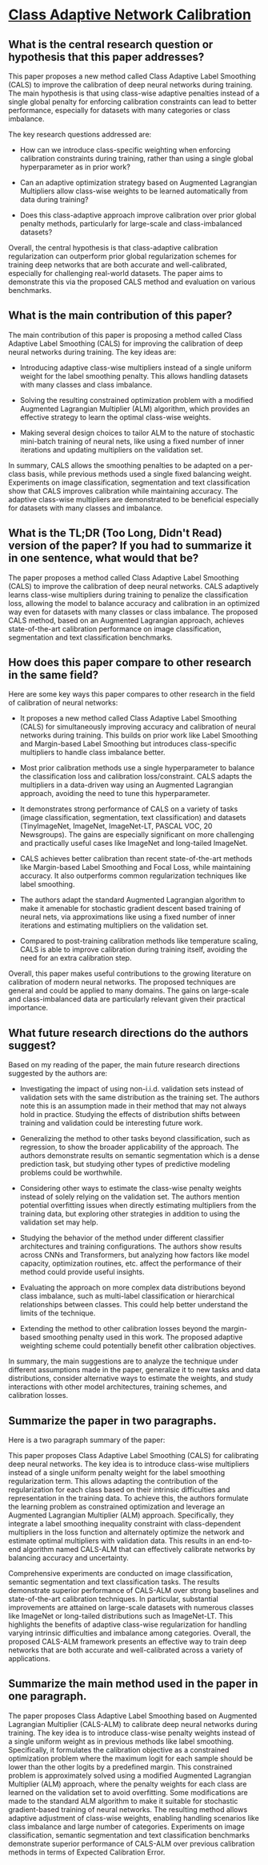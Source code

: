 # [Class Adaptive Network Calibration](https://arxiv.org/abs/2211.15088)

## What is the central research question or hypothesis that this paper addresses?

 This paper proposes a new method called Class Adaptive Label Smoothing (CALS) to improve the calibration of deep neural networks during training. The main hypothesis is that using class-wise adaptive penalties instead of a single global penalty for enforcing calibration constraints can lead to better performance, especially for datasets with many categories or class imbalance. 

The key research questions addressed are:

- How can we introduce class-specific weighting when enforcing calibration constraints during training, rather than using a single global hyperparameter as in prior work?

- Can an adaptive optimization strategy based on Augmented Lagrangian Multipliers allow class-wise weights to be learned automatically from data during training? 

- Does this class-adaptive approach improve calibration over prior global penalty methods, particularly for large-scale and class-imbalanced datasets?

Overall, the central hypothesis is that class-adaptive calibration regularization can outperform prior global regularization schemes for training deep networks that are both accurate and well-calibrated, especially for challenging real-world datasets. The paper aims to demonstrate this via the proposed CALS method and evaluation on various benchmarks.


## What is the main contribution of this paper?

 The main contribution of this paper is proposing a method called Class Adaptive Label Smoothing (CALS) for improving the calibration of deep neural networks during training. The key ideas are:

- Introducing adaptive class-wise multipliers instead of a single uniform weight for the label smoothing penalty. This allows handling datasets with many classes and class imbalance.

- Solving the resulting constrained optimization problem with a modified Augmented Lagrangian Multiplier (ALM) algorithm, which provides an effective strategy to learn the optimal class-wise weights.

- Making several design choices to tailor ALM to the nature of stochastic mini-batch training of neural nets, like using a fixed number of inner iterations and updating multipliers on the validation set.

In summary, CALS allows the smoothing penalties to be adapted on a per-class basis, while previous methods used a single fixed balancing weight. Experiments on image classification, segmentation and text classification show that CALS improves calibration while maintaining accuracy. The adaptive class-wise multipliers are demonstrated to be beneficial especially for datasets with many classes and imbalance.


## What is the TL;DR (Too Long, Didn't Read) version of the paper? If you had to summarize it in one sentence, what would that be?

 The paper proposes a method called Class Adaptive Label Smoothing (CALS) to improve the calibration of deep neural networks. CALS adaptively learns class-wise multipliers during training to penalize the classification loss, allowing the model to balance accuracy and calibration in an optimized way even for datasets with many classes or class imbalance. The proposed CALS method, based on an Augmented Lagrangian approach, achieves state-of-the-art calibration performance on image classification, segmentation and text classification benchmarks.


## How does this paper compare to other research in the same field?

 Here are some key ways this paper compares to other research in the field of calibration of neural networks:

- It proposes a new method called Class Adaptive Label Smoothing (CALS) for simultaneously improving accuracy and calibration of neural networks during training. This builds on prior work like Label Smoothing and Margin-based Label Smoothing but introduces class-specific multipliers to handle class imbalance better.

- Most prior calibration methods use a single hyperparameter to balance the classification loss and calibration loss/constraint. CALS adapts the multipliers in a data-driven way using an Augmented Lagrangian approach, avoiding the need to tune this hyperparameter.

- It demonstrates strong performance of CALS on a variety of tasks (image classification, segmentation, text classification) and datasets (TinyImageNet, ImageNet, ImageNet-LT, PASCAL VOC, 20 Newsgroups). The gains are especially significant on more challenging and practically useful cases like ImageNet and long-tailed ImageNet.

- CALS achieves better calibration than recent state-of-the-art methods like Margin-based Label Smoothing and Focal Loss, while maintaining accuracy. It also outperforms common regularization techniques like label smoothing.

- The authors adapt the standard Augmented Lagrangian algorithm to make it amenable for stochastic gradient descent based training of neural nets, via approximations like using a fixed number of inner iterations and estimating multipliers on the validation set.

- Compared to post-training calibration methods like temperature scaling, CALS is able to improve calibration during training itself, avoiding the need for an extra calibration step.

Overall, this paper makes useful contributions to the growing literature on calibration of modern neural networks. The proposed techniques are general and could be applied to many domains. The gains on large-scale and class-imbalanced data are particularly relevant given their practical importance.


## What future research directions do the authors suggest?

 Based on my reading of the paper, the main future research directions suggested by the authors are:

- Investigating the impact of using non-i.i.d. validation sets instead of validation sets with the same distribution as the training set. The authors note this is an assumption made in their method that may not always hold in practice. Studying the effects of distribution shifts between training and validation could be interesting future work.

- Generalizing the method to other tasks beyond classification, such as regression, to show the broader applicability of the approach. The authors demonstrate results on semantic segmentation which is a dense prediction task, but studying other types of predictive modeling problems could be worthwhile.

- Considering other ways to estimate the class-wise penalty weights instead of solely relying on the validation set. The authors mention potential overfitting issues when directly estimating multipliers from the training data, but exploring other strategies in addition to using the validation set may help.

- Studying the behavior of the method under different classifier architectures and training configurations. The authors show results across CNNs and Transformers, but analyzing how factors like model capacity, optimization routines, etc. affect the performance of their method could provide useful insights.

- Evaluating the approach on more complex data distributions beyond class imbalance, such as multi-label classification or hierarchical relationships between classes. This could help better understand the limits of the technique.

- Extending the method to other calibration losses beyond the margin-based smoothing penalty used in this work. The proposed adaptive weighting scheme could potentially benefit other calibration objectives.

In summary, the main suggestions are to analyze the technique under different assumptions made in the paper, generalize it to new tasks and data distributions, consider alternative ways to estimate the weights, and study interactions with other model architectures, training schemes, and calibration losses.


## Summarize the paper in two paragraphs.

 Here is a two paragraph summary of the paper:

This paper proposes Class Adaptive Label Smoothing (CALS) for calibrating deep neural networks. The key idea is to introduce class-wise multipliers instead of a single uniform penalty weight for the label smoothing regularization term. This allows adapting the contribution of the regularization for each class based on their intrinsic difficulties and representation in the training data. To achieve this, the authors formulate the learning problem as constrained optimization and leverage an Augmented Lagrangian Multiplier (ALM) approach. Specifically, they integrate a label smoothing inequality constraint with class-dependent multipliers in the loss function and alternately optimize the network and estimate optimal multipliers with validation data. This results in an end-to-end algorithm named CALS-ALM that can effectively calibrate networks by balancing accuracy and uncertainty. 

Comprehensive experiments are conducted on image classification, semantic segmentation and text classification tasks. The results demonstrate superior performance of CALS-ALM over strong baselines and state-of-the-art calibration techniques. In particular, substantial improvements are attained on large-scale datasets with numerous classes like ImageNet or long-tailed distributions such as ImageNet-LT. This highlights the benefits of adaptive class-wise regularization for handling varying intrinsic difficulties and imbalance among categories. Overall, the proposed CALS-ALM framework presents an effective way to train deep networks that are both accurate and well-calibrated across a variety of applications.


## Summarize the main method used in the paper in one paragraph.

 The paper proposes Class Adaptive Label Smoothing based on Augmented Lagrangian Multiplier (CALS-ALM) to calibrate deep neural networks during training. The key idea is to introduce class-wise penalty weights instead of a single uniform weight as in previous methods like label smoothing. Specifically, it formulates the calibration objective as a constrained optimization problem where the maximum logit for each sample should be lower than the other logits by a predefined margin. This constrained problem is approximately solved using a modified Augmented Lagrangian Multiplier (ALM) approach, where the penalty weights for each class are learned on the validation set to avoid overfitting. Some modifications are made to the standard ALM algorithm to make it suitable for stochastic gradient-based training of neural networks. The resulting method allows adaptive adjustment of class-wise weights, enabling handling scenarios like class imbalance and large number of categories. Experiments on image classification, semantic segmentation and text classification benchmarks demonstrate superior performance of CALS-ALM over previous calibration methods in terms of Expected Calibration Error.
